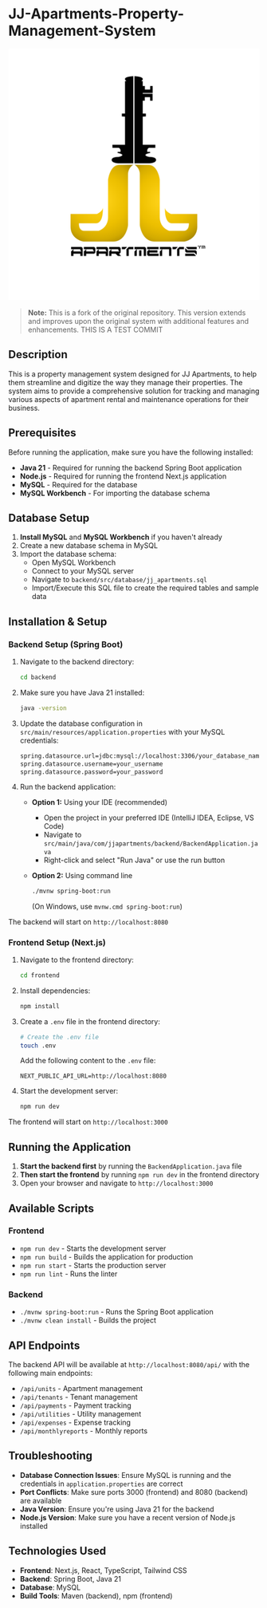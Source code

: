 # JJ-Apartments-Property-Management-System
![image-alt](https://github.com/GCF14/JJ-Apartments-Property-Management-System/blob/8c1e7c37f5eed204fd75352ab500267741b0797e/%5B3%5D%20JJ%20Apartments%20Logo.png)
> **Note:** This is a fork of the original repository. This version extends and improves upon the original system with additional features and enhancements.
> THIS IS A TEST COMMIT

## Description
This is a property management system designed for JJ Apartments, to help them streamline and digitize the way they manage their properties. The system aims to provide a comprehensive solution for tracking and managing various aspects of apartment rental and maintenance operations for their business.

## Prerequisites
Before running the application, make sure you have the following installed:

- **Java 21** - Required for running the backend Spring Boot application
- **Node.js** - Required for running the frontend Next.js application
- **MySQL** - Required for the database
- **MySQL Workbench** - For importing the database schema

## Database Setup

1. **Install MySQL** and **MySQL Workbench** if you haven't already
2. Create a new database schema in MySQL
3. Import the database schema:
   - Open MySQL Workbench
   - Connect to your MySQL server
   - Navigate to `backend/src/database/jj_apartments.sql`
   - Import/Execute this SQL file to create the required tables and sample data

## Installation & Setup

### Backend Setup (Spring Boot)

1. Navigate to the backend directory:
   ```bash
   cd backend
   ```

2. Make sure you have Java 21 installed:
   ```bash
   java -version
   ```

3. Update the database configuration in `src/main/resources/application.properties` with your MySQL credentials:
   ```properties
   spring.datasource.url=jdbc:mysql://localhost:3306/your_database_name
   spring.datasource.username=your_username
   spring.datasource.password=your_password
   ```

4. Run the backend application:
   - **Option 1:** Using your IDE (recommended)
     - Open the project in your preferred IDE (IntelliJ IDEA, Eclipse, VS Code)
     - Navigate to `src/main/java/com/jjapartments/backend/BackendApplication.java`
     - Right-click and select "Run Java" or use the run button
   
   - **Option 2:** Using command line
     ```bash
     ./mvnw spring-boot:run
     ```
     (On Windows, use `mvnw.cmd spring-boot:run`)

The backend will start on `http://localhost:8080`

### Frontend Setup (Next.js)

1. Navigate to the frontend directory:
   ```bash
   cd frontend
   ```

2. Install dependencies:
   ```bash
   npm install
   ```

3. Create a `.env` file in the frontend directory:
   ```bash
   # Create the .env file
   touch .env
   ```
   
   Add the following content to the `.env` file:
   ```properties
   NEXT_PUBLIC_API_URL=http://localhost:8080
   ```

4. Start the development server:
   ```bash
   npm run dev
   ```

The frontend will start on `http://localhost:3000`

## Running the Application

1. **Start the backend first** by running the `BackendApplication.java` file
2. **Then start the frontend** by running `npm run dev` in the frontend directory
3. Open your browser and navigate to `http://localhost:3000`

## Available Scripts

### Frontend
- `npm run dev` - Starts the development server
- `npm run build` - Builds the application for production
- `npm run start` - Starts the production server
- `npm run lint` - Runs the linter

### Backend
- `./mvnw spring-boot:run` - Runs the Spring Boot application
- `./mvnw clean install` - Builds the project

## API Endpoints
The backend API will be available at `http://localhost:8080/api/` with the following main endpoints:
- `/api/units` - Apartment management
- `/api/tenants` - Tenant management
- `/api/payments` - Payment tracking
- `/api/utilities` - Utility management
- `/api/expenses` - Expense tracking
- `/api/monthlyreports` - Monthly reports

## Troubleshooting

- **Database Connection Issues**: Ensure MySQL is running and the credentials in `application.properties` are correct
- **Port Conflicts**: Make sure ports 3000 (frontend) and 8080 (backend) are available
- **Java Version**: Ensure you're using Java 21 for the backend
- **Node.js Version**: Make sure you have a recent version of Node.js installed

## Technologies Used
- **Frontend**: Next.js, React, TypeScript, Tailwind CSS
- **Backend**: Spring Boot, Java 21
- **Database**: MySQL
- **Build Tools**: Maven (backend), npm (frontend)
